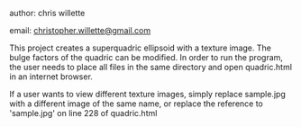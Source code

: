 author: chris willette

email: christopher.willette@gmail.com

This project creates a superquadric ellipsoid with a texture image. The bulge factors of the quadric can be modified. In order to run the program, the user needs to place all files in the same directory and open quadric.html in an internet browser.

If a user wants to view different texture images, simply replace sample.jpg with a different image of the same name, or replace the reference to 'sample.jpg' on line 228 of quadric.html
